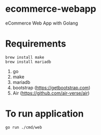 # ecommerce-webapp

eCommerce Web App with Golang

# Requirements

```
brew install make
brew install mariadb
```

1. go
2. make
3. mariadb
4. bootstrap (https://getbootstrap.com)
5. Air (https://github.com/air-verse/air)

# To run application

```
go run ./cmd/web
```

